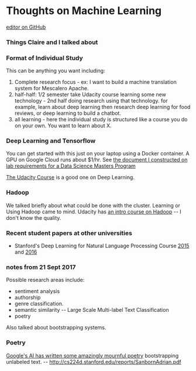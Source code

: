 # Thoughts on Machine Learning

 [editor on GitHub](https://github.com/zacharski/research/edit/master/index.md) 


### Things Claire and I talked about

### Format of Individual Study
This can be anything you want including:
1. Complete research focus - ex: I want to build a machine translation system for Mescalero Apache.
2. half-half: 1/2 semester take Udacity course learning some new technology - 2nd half doing research using that technology. for example, learn about deep learning then research deep learning for food reviews, or deep learning to build a chatbot. 
3. all learning - here the individual study is structured like a course you do on your own. You want to learn about X.

### Deep Learning and Tensorflow
You can get started with this just on your laptop using a Docker container.  A GPU on Google Cloud runs about $1/hr. 
See [the document I constructed on lab requirements for a Data Science Masters Program](https://docs.google.com/document/d/1V1HY1Ext6MTbsaZGO81F5D3Pd2taviLUcz4TwvUADiE/edit?usp=sharing)

[The Udacity Course](https://www.udacity.com/course/deep-learning--ud730) is a good one on Deep Learning.

### Hadoop
We talked briefly about what could be done with the cluster. Learning or Using Hadoop came to mind. Udacity has [an intro course on Hadoop](https://www.udacity.com/course/intro-to-hadoop-and-mapreduce--ud617) -- I don't know the quality.


### Recent student papers at other universities

* Stanford's Deep Learning for Natural Language Processing Course [2015](http://cs224d.stanford.edu/reports_2015.html) and [2016](http://cs224d.stanford.edu/reports_2016.html)


### notes from 21 Sept 2017

Possible research areas include:

* sentiment analysis
* authorship
* genre classification.  
* semantic similarity -- Large Scale Multi-label Text Classification
* poetry 

Also talked about bootstrapping systems.

### Poetry 
[Google's AI has written some amazingly mournful poetry](http://www.wired.co.uk/article/google-artificial-intelligence-poetry)
bootstrapping unlabeled text.   -- http://cs224d.stanford.edu/reports/SanbornAdrian.pdf



